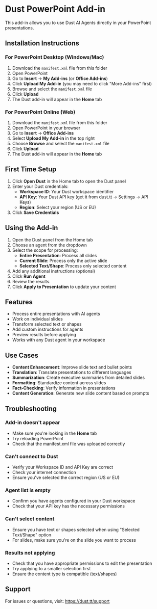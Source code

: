 # Dust PowerPoint Add-in

This add-in allows you to use Dust AI Agents directly in your PowerPoint presentations.

## Installation Instructions

### For PowerPoint Desktop (Windows/Mac)

1. Download the `manifest.xml` file from this folder
2. Open PowerPoint
3. Go to **Insert** → **My Add-ins** (or **Office Add-ins**)
4. Click **Upload My Add-in** (you may need to click "More Add-ins" first)
5. Browse and select the `manifest.xml` file
6. Click **Upload**
7. The Dust add-in will appear in the **Home** tab

### For PowerPoint Online (Web)

1. Download the `manifest.xml` file from this folder
2. Open PowerPoint in your browser
3. Go to **Insert** → **Office Add-ins**
4. Select **Upload My Add-in** in the top right
5. Choose **Browse** and select the `manifest.xml` file
6. Click **Upload**
7. The Dust add-in will appear in the **Home** tab

## First Time Setup

1. Click **Open Dust** in the Home tab to open the Dust panel
2. Enter your Dust credentials:
   - **Workspace ID**: Your Dust workspace identifier
   - **API Key**: Your Dust API key (get it from dust.tt → Settings → API Keys)
   - **Region**: Select your region (US or EU)
3. Click **Save Credentials**

## Using the Add-in

1. Open the Dust panel from the Home tab
2. Choose an agent from the dropdown
3. Select the scope for processing:
   - **Entire Presentation**: Process all slides
   - **Current Slide**: Process only the active slide
   - **Selected Text/Shape**: Process only selected content
4. Add any additional instructions (optional)
5. Click **Run Agent**
6. Review the results
7. Click **Apply to Presentation** to update your content

## Features

- Process entire presentations with AI agents
- Work on individual slides
- Transform selected text or shapes
- Add custom instructions for agents
- Preview results before applying
- Works with any Dust agent in your workspace

## Use Cases

- **Content Enhancement**: Improve slide text and bullet points
- **Translation**: Translate presentations to different languages
- **Summarization**: Create executive summaries from detailed slides
- **Formatting**: Standardize content across slides
- **Fact-Checking**: Verify information in presentations
- **Content Generation**: Generate new slide content based on prompts

## Troubleshooting

### Add-in doesn't appear
- Make sure you're looking in the **Home** tab
- Try reloading PowerPoint
- Check that the manifest.xml file was uploaded correctly

### Can't connect to Dust
- Verify your Workspace ID and API Key are correct
- Check your internet connection
- Ensure you've selected the correct region (US or EU)

### Agent list is empty
- Confirm you have agents configured in your Dust workspace
- Check that your API key has the necessary permissions

### Can't select content
- Ensure you have text or shapes selected when using "Selected Text/Shape" option
- For slides, make sure you're on the slide you want to process

### Results not applying
- Check that you have appropriate permissions to edit the presentation
- Try applying to a smaller selection first
- Ensure the content type is compatible (text/shapes)

## Support

For issues or questions, visit: https://dust.tt/support